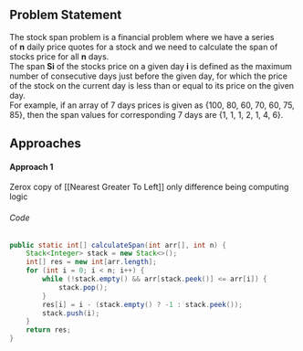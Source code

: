 ## Problem Statement
The stock span problem is a financial problem where we have a series of **n** daily price quotes for a stock and we need to calculate the span of stocks price for all **n** days.   
The span **Si** of the stocks price on a given day **i** is defined as the maximum number of consecutive days just before the given day, for which the price of the stock on the current day is less than or equal to its price on the given day.  
For example, if an array of 7 days prices is given as {100, 80, 60, 70, 60, 75, 85}, then the span values for corresponding 7 days are {1, 1, 1, 2, 1, 4, 6}.

## Approaches
#### Approach 1
Zerox copy of [[Nearest Greater To Left]] only difference being computing logic

###### Code
```java
public static int[] calculateSpan(int arr[], int n) {
	Stack<Integer> stack = new Stack<>();
	int[] res = new int[arr.length];
	for (int i = 0; i < n; i++) {
		while (!stack.empty() && arr[stack.peek()] <= arr[i]) {
			stack.pop();
		}
		res[i] = i - (stack.empty() ? -1 : stack.peek());
		stack.push(i);
	}
	return res;
}
```

